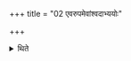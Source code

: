 +++
title = "02 एवरुपमेवांश्वदाभ्ययोः"

+++

<details><summary>थिते</summary>

2. and a similar cup for Aṁśu and Adābhya-scoops. 
</details>
